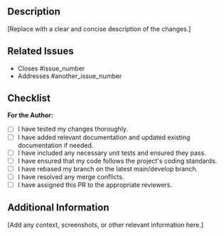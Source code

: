 <!-- Please provide a brief and clear description of the changes in this pull request. -->
## Description

[Replace with a clear and concise description of the changes.]

<!-- List any related issues by using GitHub issue references (e.g., #123). -->
## Related Issues

- Closes #issue_number
- Addresses #another_issue_number

<!-- Provide a checklist of tasks for the PR author and reviewers to complete. -->
## Checklist

**For the Author:**
- [ ] I have tested my changes thoroughly.
- [ ] I have added relevant documentation and updated existing documentation if needed.
- [ ] I have included any necessary unit tests and ensured they pass.
- [ ] I have ensured that my code follows the project's coding standards.
- [ ] I have rebased my branch on the latest main/develop branch.
- [ ] I have resolved any merge conflicts.
- [ ] I have assigned this PR to the appropriate reviewers.

<!-- Add any additional context or information about the changes if necessary. -->
## Additional Information

[Add any context, screenshots, or other relevant information here.]

